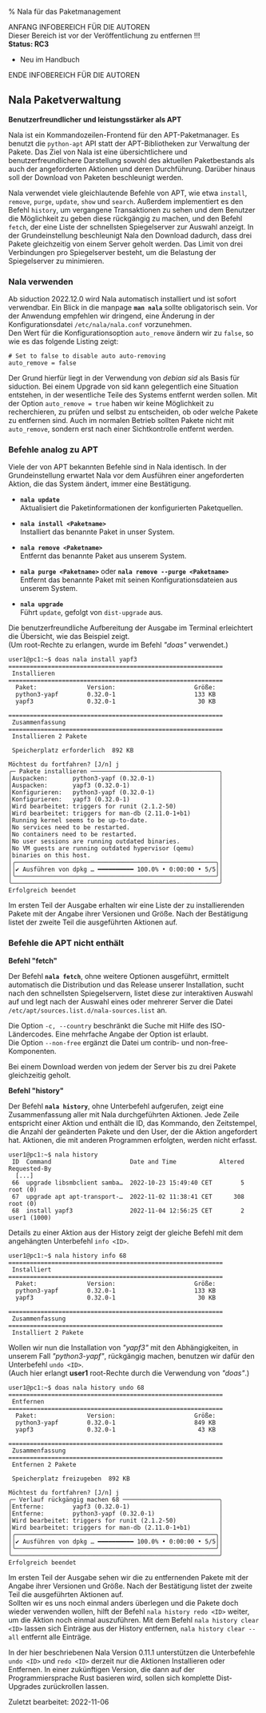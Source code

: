 % Nala für das Paketmanagement

ANFANG   INFOBEREICH FÜR DIE AUTOREN  
Dieser Bereich ist vor der Veröffentlichung zu entfernen !!!  
**Status: RC3**

+ Neu im Handbuch

ENDE   INFOBEREICH FÜR DIE AUTOREN

## Nala Paketverwaltung

**Benutzerfreundlicher und leistungsstärker als APT**

Nala ist ein Kommandozeilen-Frontend für den APT-Paketmanager. Es benutzt die `python-apt` API statt der APT-Bibliotheken zur Verwaltung der Pakete. Das Ziel von Nala ist eine übersichtlichere und benutzerfreundlichere Darstellung sowohl des aktuellen Paketbestands als auch der angeforderten Aktionen und deren Durchführung. Darüber hinaus soll der Download von Paketen beschleunigt werden.

Nala verwendet viele gleichlautende Befehle von APT, wie etwa `install`, `remove`, `purge`, `update`, `show` und `search`. Außerdem implementiert es den Befehl `history`, um vergangene Transaktionen zu sehen und dem Benutzer die Möglichkeit zu geben diese rückgängig zu machen, und den Befehl `fetch`, der eine Liste der schnellsten Spiegelserver zur Auswahl anzeigt. In der Grundeinstellung beschleunigt Nala den Download dadurch, dass drei Pakete gleichzeitig von einem Server geholt werden. Das Limit von drei Verbindungen pro Spiegelserver besteht, um die Belastung der Spiegelserver zu minimieren.

### Nala verwenden

Ab siduction 2022.12.0 wird Nala automatisch installiert und ist sofort verwendbar. Ein Blick in die manpage **`man nala`** sollte obligatorisch sein. Vor der Anwendung empfehlen wir dringend, eine Änderung in der Konfigurationsdatei `/etc/nala/nala.conf` vorzunehmen.  
Den Wert für die Konfigurationsoption `auto_remove` ändern wir zu `false`, so wie es das folgende Listing zeigt:

~~~
# Set to false to disable auto auto-removing
auto_remove = false
~~~

Der Grund hierfür liegt in der Verwendung von *debian sid* als Basis für siduction. Bei einem Upgrade von sid kann gelegentlich eine Situation entstehen, in der wesentliche Teile des Systems entfernt werden sollen. Mit der Option `auto_remove = true` haben wir keine Möglichkeit zu recherchieren, zu prüfen und selbst zu entscheiden, ob oder welche Pakete zu entfernen sind. Auch im normalen Betrieb sollten Pakete nicht mit `auto_remove`, sondern erst nach einer Sichtkontrolle entfernt werden.

### Befehle analog zu APT

Viele der von APT bekannten Befehle sind in Nala identisch. In der Grundeinstellung erwartet Nala vor dem Ausführen einer angeforderten Aktion, die das System ändert, immer eine Bestätigung.

+ **`nala update`**  
  Aktualisiert die Paketinformationen der konfigurierten Paketquellen.
  
+ **`nala install <Paketname>`**  
  Installiert das benannte Paket in unser System.
  
+ **`nala remove <Paketname>`**  
  Entfernt das benannte Paket aus unserem System.
  
+ **`nala purge <Paketname>`** oder **`nala remove --purge <Paketname>`**  
  Entfernt das benannte Paket mit seinen Konfigurationsdateien aus unserem System.
  
+ **`nala upgrade`**  
  Führt `update`, gefolgt von `dist-upgrade` aus.

Die benutzerfreundliche Aufbereitung der Ausgabe im Terminal erleichtert die Übersicht, wie das Beispiel zeigt.  
(Um root-Rechte zu erlangen, wurde im Befehl *"doas"* verwendet.)

~~~
user1@pc1:~$ doas nala install yapf3
============================================================
 Installieren
============================================================
  Paket:              Version:                      Größe:
  python3-yapf        0.32.0-1                      133 KB
  yapf3               0.32.0-1                       30 KB

============================================================
 Zusammenfassung
============================================================
 Installieren 2 Pakete

 Speicherplatz erforderlich  892 KB

Möchtest du fortfahren? [J/n] j
╭─ Pakete installieren ────────────────────────────────────╮
│Auspacken:       python3-yapf (0.32.0-1)                  │
│Auspacken:       yapf3 (0.32.0-1)                         │
│Konfigurieren:   python3-yapf (0.32.0-1)                  │
│Konfigurieren:   yapf3 (0.32.0-1)                         │
│Wird bearbeitet: triggers for runit (2.1.2-50)            │
│Wird bearbeitet: triggers for man-db (2.11.0-1+b1)        │
│Running kernel seems to be up-to-date.                    │
│No services need to be restarted.                         │
│No containers need to be restarted.                       │
│No user sessions are running outdated binaries.           │
│No VM guests are running outdated hypervisor (qemu)       │
│binaries on this host.                                    │
│╭────────────────────────────────────────────────────────╮│
││✔ Ausführen von dpkg … ━━━━━━━━━━ 100.0% • 0:00:00 • 5/5││
│╰────────────────────────────────────────────────────────╯│
╰──────────────────────────────────────────────────────────╯
Erfolgreich beendet
~~~

Im ersten Teil der Ausgabe erhalten wir eine Liste der zu installierenden Pakete mit der Angabe ihrer Versionen und Größe. Nach der Bestätigung listet der zweite Teil die ausgeführten Aktionen auf.


### Befehle die APT nicht enthält

**Befehl "fetch"**

Der Befehl **`nala fetch`**, ohne weitere Optionen ausgeführt, ermittelt automatisch die Distribution und das Release unserer Installation, sucht nach den schnellsten Spiegelservern, listet diese zur interaktiven Auswahl auf und legt nach der Auswahl eines oder mehrerer Server die Datei `/etc/apt/sources.list.d/nala-sources.list` an.

Die Option `-c, --country` beschränkt die Suche mit Hilfe des ISO-Ländercodes. Eine mehrfache Angabe der Option ist erlaubt.  
Die Option `--non-free` ergänzt die Datei um contrib- und non-free-Komponenten.

Bei einem Download werden von jedem der Server bis zu drei Pakete gleichzeitig geholt.

**Befehl "history"**

Der Befehl **`nala history`**, ohne Unterbefehl aufgerufen, zeigt eine Zusammenfassung aller mit Nala durchgeführten Aktionen. Jede Zeile entspricht einer Aktion und enthält die ID, das Kommando, den Zeitstempel, die Anzahl der geänderten Pakete und den User, der die Aktion angefordert hat. Aktionen, die mit anderen Programmen erfolgten, werden nicht erfasst.

~~~
user1@pc1:~$ nala history
 ID  Command                      Date and Time            Altered  Requested-By
  [...]
 66  upgrade libsmbclient samba…  2022-10-23 15:49:40 CET        5  root (0)
 67  upgrade apt apt-transport-…  2022-11-02 11:38:41 CET      308  root (0)
 68  install yapf3                2022-11-04 12:56:25 CET        2  user1 (1000)
~~~

Details zu einer Aktion aus der History zeigt der gleiche Befehl mit dem angehängten Unterbefehl `info <ID>`.

~~~
user1@pc1:~$ nala history info 68
============================================================
 Installiert
============================================================
  Paket:              Version:                      Größe:
  python3-yapf        0.32.0-1                      133 KB
  yapf3               0.32.0-1                       30 KB

============================================================
 Zusammenfassung
============================================================
 Installiert 2 Pakete
~~~

Wollen wir nun die Installation von *"yapf3"* mit den Abhängigkeiten, in unserem Fall *"python3-yapf"*, rückgängig machen, benutzen wir dafür den Unterbefehl `undo <ID>`.  
(Auch hier erlangt **user1** root-Rechte durch die Verwendung von *"doas"*.)

~~~
user1@pc1:~$ doas nala history undo 68
============================================================
 Entfernen
============================================================
  Paket:              Version:                      Größe:
  python3-yapf        0.32.0-1                      849 KB
  yapf3               0.32.0-1                       43 KB

============================================================
 Zusammenfassung
============================================================
 Entfernen 2 Pakete
 
 Speicherplatz freizugeben  892 KB

Möchtest du fortfahren? [J/n] j
╭─ Verlauf rückgängig machen 68 ───────────────────────────╮
│Entferne:        yapf3 (0.32.0-1)                         │
│Entferne:        python3-yapf (0.32.0-1)                  │
│Wird bearbeitet: triggers for runit (2.1.2-50)            │
│Wird bearbeitet: triggers for man-db (2.11.0-1+b1)        │
│╭────────────────────────────────────────────────────────╮│
││✔ Ausführen von dpkg … ━━━━━━━━━━ 100.0% • 0:00:00 • 5/5││
│╰────────────────────────────────────────────────────────╯│
╰──────────────────────────────────────────────────────────╯
Erfolgreich beendet
~~~

Im ersten Teil der Ausgabe sehen wir die zu entfernenden Pakete mit der Angabe ihrer Versionen und Größe. Nach der Bestätigung listet der zweite Teil die ausgeführten Aktionen auf.  
Sollten wir es uns noch einmal anders überlegen und die Pakete doch wieder verwenden wollen, hilft der Befehl `nala history redo <ID>` weiter, um die Aktion noch einmal auszuführen. Mit dem Befehl `nala history clear <ID>` lassen sich Einträge aus der History entfernen, `nala history clear --all` entfernt alle Einträge.

In der hier beschriebenen Nala Version 0.11.1 unterstützen die Unterbefehle `undo <ID>` und `redo <ID>` derzeit nur die Aktionen Installieren oder Entfernen. In einer zukünftigen Version, die dann auf der Programmiersprache Rust basieren wird, sollen sich komplette Dist-Upgrades zurückrollen lassen.

<div id="rev">Zuletzt bearbeitet: 2022-11-06</div>

